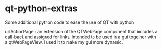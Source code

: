 # qt-python-extras
Some additional python code to ease the use of QT with python

urlActionPage : an extension of the QTWebPage component that includes a call-back and assigned for links. Intended to be used in a gui together with a qtWebPageView. I used it to make my gui more dynamic.
